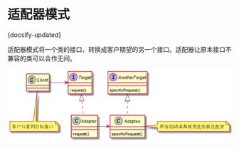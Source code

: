 # 适配器模式
{docsify-updated}

适配器模式将一个类的接口，转换成客户期望的另一个接口。适配器让原本接口不兼容的类可以合作无间。

<center><img src="pics/plantuml/adapter-pattern.png" alt=""></center>


